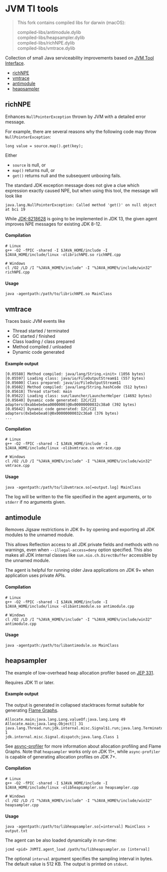 # JVM TI tools

> This fork contains compiled libs for darwin (macOS):  
>      
> compiled-libs/antimodule.dylib    
> compiled-libs/heapsampler.dylib   
> compiled-libs/richNPE.dylib   
> compiled-libs/vmtrace.dylib   

Collection of small Java serviceability improvements based on
[JVM Tool Interface](https://docs.oracle.com/en/java/javase/11/docs/specs/jvmti.html).

 - [richNPE](#richnpe)
 - [vmtrace](#vmtrace)
 - [antimodule](#antimodule)
 - [heapsampler](#heapsampler)

## richNPE

Enhances `NullPointerException` thrown by JVM with a detailed error message.

For example, there are several reasons why the following code may throw `NullPointerException`:

    long value = source.map().get(key);
    
Either

  - `source` is null, or
  - `map()` returns null, or
  - `get()` returns null and the subsequent unboxing fails.
  
The standard JDK exception message does not give a clue which expression exactly caused NPE,
but when using this tool, the message will look like

    java.lang.NullPointerException: Called method 'get()' on null object at bci 19

While [JDK-8218628](https://bugs.openjdk.java.net/browse/JDK-8218628) is going to be implemented
in JDK 13, the given agent improves NPE messages for existing JDK 8-12. 

#### Compilation

    # Linux
    g++ -O2 -fPIC -shared -I $JAVA_HOME/include -I $JAVA_HOME/include/linux -olibrichNPE.so richNPE.cpp
    
    # Windows
    cl /O2 /LD /I "%JAVA_HOME%/include" -I "%JAVA_HOME%/include/win32" richNPE.cpp

#### Usage

    java -agentpath:/path/to/librichNPE.so MainClass


## vmtrace

Traces basic JVM events like

 - Thread started / terminated
 - GC started / finished
 - Class loading / class prepared
 - Method compiled / unloaded
 - Dynamic code generated

#### Example output

```text
[0.05588] Method compiled: java/lang/String.<init> (1056 bytes)
[0.05597] Loading class: java/io/FileOutputStream$1 (557 bytes)
[0.05600] Class prepared: java/io/FileOutputStream$1
[0.05602] Method compiled: java/lang/String.hashCode (512 bytes)
[0.05618] Thread started: main
[0.05622] Loading class: sun/launcher/LauncherHelper (14692 bytes)
[0.05640] Dynamic code generated: I2C/C2I adapters(0xabbebebea0000000)@0x00000000032c38a0 (392 bytes)
[0.05642] Dynamic code generated: I2C/C2I adapters(0xbebebea0)@0x00000000032c36a0 (376 bytes)
...
```

#### Compilation

    # Linux
    g++ -O2 -fPIC -shared -I $JAVA_HOME/include -I $JAVA_HOME/include/linux -olibvmtrace.so vmtrace.cpp
    
    # Windows
    cl /O2 /LD /I "%JAVA_HOME%/include" -I "%JAVA_HOME%/include/win32" vmtrace.cpp

#### Usage

    java -agentpath:/path/to/libvmtrace.so[=output.log] MainClass

The log will be written to the file specified in the agent arguments,
or to `stderr` if no arguments given.


## antimodule

Removes Jigsaw restrictions in JDK 9+ by opening and exporting all
JDK modules to the unnamed module.

This allows Reflection access to all JDK private fields and methods
with no warnings, even when `--illegal-access=deny` option specified.
This also makes all JDK internal classes like `sun.nio.ch.DirectBuffer`
accessible by the unnamed module.

The agent is helpful for running older Java applications on JDK 9+
when application uses private APIs.

#### Compilation

    # Linux
    g++ -O2 -fPIC -shared -I $JAVA_HOME/include -I $JAVA_HOME/include/linux -olibantimodule.so antimodule.cpp
    
    # Windows
    cl /O2 /LD /I "%JAVA_HOME%/include" -I "%JAVA_HOME%/include/win32" antimodule.cpp

#### Usage

    java -agentpath:/path/to/libantimodule.so MainClass


## heapsampler

The example of low-overhead heap allocation profiler based on
[JEP 331](https://openjdk.java.net/jeps/331).

Requires JDK 11 or later.

#### Example output

The output is generated in collapsed stacktraces format suitable for
generating [Flame Graphs](https://github.com/brendangregg/FlameGraph/).

```text
Allocate.main;java.lang.Long.valueOf;java.lang.Long 49
Allocate.main;java.lang.Object[] 31
java.lang.Thread.run;jdk.internal.misc.Signal$1.run;java.lang.Terminator$1.handle;java.lang.Class 1
jdk.internal.misc.Signal.dispatch;java.lang.Class 1
```

See [async-profiler](https://github.com/jvm-profiling-tools/async-profiler)
for more information about allocation profiling and Flame Graphs.
Note that `heapsampler` works only on JDK 11+, while `async-profiler`
is capable of generating allocation profiles on JDK 7+.

#### Compilation

    # Linux
    g++ -O2 -fPIC -shared -I $JAVA_HOME/include -I $JAVA_HOME/include/linux -olibheapsampler.so heapsampler.cpp
    
    # Windows
    cl /O2 /LD /I "%JAVA_HOME%/include" -I "%JAVA_HOME%/include/win32" heapsampler.cpp

#### Usage

    java -agentpath:/path/to/libheapsampler.so[=interval] MainClass > output.txt

The agent can be also loaded dynamically in run-time:

    jcmd <pid> JVMTI.agent_load /path/to/libheapsampler.so [interval]

The optional `interval` argument specifies the sampling interval in bytes.
The default value is 512 KB.
The output is printed on `stdout`.
